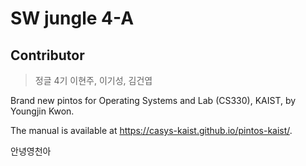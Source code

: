# SW jungle 4-A
## Contributor
> 정글 4기 이현주, 이기성, 김건엽

Brand new pintos for Operating Systems and Lab (CS330), KAIST, by Youngjin Kwon.

The manual is available at https://casys-kaist.github.io/pintos-kaist/.

안녕영천아
